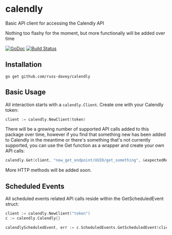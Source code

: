 # calendly
Basic API client for accessing the Calendly API

Nothing too flashy for the moment, but more functionally will be added over time

[![GoDoc](https://godoc.org/github.com/russ-davey/calendly?status.svg)](http://godoc.org/github.com/russ-davey/calendly)
[![Build Status](https://github.com/russ-davey/calendly/actions/workflows/calendly.yml/badge.svg?branch=main)](https://github.com/russ-davey/calendly/actions/workflows/calendly.yml)

## Installation

```
go get github.com/russ-davey/calendly
```

## Basic Usage

All interaction starts with a `calendly.Client`. Create one with your Calendly token:

```Go
client := calendly.NewClient(token)
```

There will be a growing number of supported API calls added to this package over time, however if 
you find that something new has been added to Calendly in the meantime or there's something that's
not currently supported, you can use the Get function as a wrapper and create your own API calls:

```Go
calendly.Get(client, "new_get_endpoint/UUID/get_something", &expectedResponse)
```

More HTTP methods will be added soon.


## Scheduled Events

All scheduled events related API calls reside within the GetScheduledEvent struct:

```Go
client := calendly.NewClient("token")
c := calendly.Calendly{}

calendlyScheduledEvent, err := c.ScheduledEvents.GetScheduledEvent(client, "65381fac-a958-11ed-afa1-0242ac120002")
```


